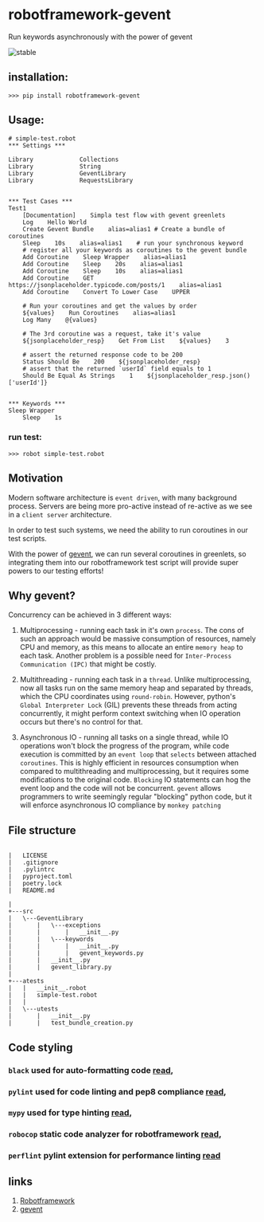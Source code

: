 # robotframework-gevent
Run keywords asynchronously with the power of gevent

![stable](https://img.shields.io/static/v1?label=status&message=alpha&color=red)



## installation:
```
>>> pip install robotframework-gevent
```

## Usage:

```
# simple-test.robot
*** Settings ***

Library             Collections
Library             String
Library             GeventLibrary
Library             RequestsLibrary


*** Test Cases ***
Test1
    [Documentation]    Simpla test flow with gevent greenlets
    Log    Hello World
    Create Gevent Bundle    alias=alias1 # Create a bundle of coroutines
    Sleep    10s    alias=alias1    # run your synchronous keyword
    # register all your keywords as coroutines to the gevent bundle
    Add Coroutine    Sleep Wrapper    alias=alias1
    Add Coroutine    Sleep    20s    alias=alias1
    Add Coroutine    Sleep    10s    alias=alias1
    Add Coroutine    GET    https://jsonplaceholder.typicode.com/posts/1    alias=alias1
    Add Coroutine    Convert To Lower Case    UPPER

    # Run your coroutines and get the values by order
    ${values}    Run Coroutines    alias=alias1
    Log Many    @{values}

    # The 3rd coroutine was a request, take it's value
    ${jsonplaceholder_resp}    Get From List    ${values}    3

    # assert the returned response code to be 200
    Status Should Be    200    ${jsonplaceholder_resp}
    # assert that the returned `userId` field equals to 1
    Should Be Equal As Strings    1    ${jsonplaceholder_resp.json()['userId']}


*** Keywords ***
Sleep Wrapper
    Sleep    1s

```
### run test:
```
>>> robot simple-test.robot
```
## Motivation

Modern software architecture is `event driven`, with many background process.
Servers are being more pro-active instead of re-active as we see in a `client server` architecture.

In order to test such systems, we need the ability to run coroutines in our test scripts.

With the power of [gevent](http://www.gevent.org/), we can run several coroutines in greenlets, so integrating them into our robotframework test script will provide super powers to our testing efforts!

## Why gevent?

Concurrency can be achieved in 3 different ways:

1.  Multiprocessing - running each task in it's own `process`.
    The cons of such an approach would be massive consumption of resources, namely CPU and memory, as this means to allocate an entire `memory heap` to each task.
    Another problem is a possible need for `Inter-Process Communication (IPC)` that might be costly.

2.  Multithreading - running each task in a `thread`.
    Unlike multiprocessing, now all tasks run on the same memory heap and separated by threads, which the CPU coordinates using `round-robin`.
    However, python's  `Global Interpreter Lock` (GIL) prevents these threads from acting concurrently, it might perform context switching when IO operation occurs but there's no control for that.


3.  Asynchronous IO - running all tasks on a single thread, while IO operations won't block the progress of the program, while code execution is committed by an   `event loop` that `selects` between attached `coroutines`.
    This is highly efficient in resources consumption when compared to multithreading and multiprocessing, but it requires some modifications to the original code.
    `Blocking` IO statements can hog the event loop and the code will not be concurrent.
    `gevent` allows programmers to write seemingly regular "blocking" python code, but it will enforce asynchronous IO compliance by `monkey patching`

## File structure
```

|   LICENSE
|   .gitignore
|   .pylintrc
|   pyproject.toml
|   poetry.lock
|   README.md

|           
+---src
|   \---GeventLibrary
|       |   \---exceptions
|       |       |   __init__.py
|       |   \---keywords
|       |       |   __init__.py
|       |       |   gevent_keywords.py
|       |   __init__.py
|       |   gevent_library.py
|               
+---atests
|   |   __init__.robot
|   |   simple-test.robot
|   |   
|   \---utests
|       |   __init__.py
|       |   test_bundle_creation.py

```
## Code styling
### `black` used for auto-formatting code [read](https://pypi.org/project/black/),
### `pylint` used for code linting and pep8 compliance [read](https://pypi.org/project/pylint/),
### `mypy` used for type hinting [read](https://pypi.org/project/mypy/),
### `robocop` static code analyzer for robotframework [read](https://pypi.org/project/robotframework-robocop/),
### `perflint` pylint extension for performance linting [read](https://betterprogramming.pub/use-perflint-a-performance-linter-for-python-eae8e54f1e99)

## links
1. [Robotframework](https://robotframework.org/)
2. [gevent](http://www.gevent.org/)